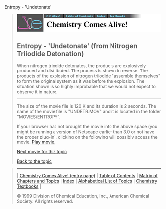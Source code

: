 





 Entropy - 'Undetonate'
 



> ![Chemistry Comes Alive!](ccahead.gif)
> 
> 
> 
> 
> 
> 
> 
> 
> 
> ## Entropy - 'Undetonate' (from Nitrogen Triiodide Detonation)
> 
> 
> 
> 
> 
> 
> 
> 
>   
> 
> 
> 
> 
> 
>  When nitrogen triodide detonates, 
the products are explosively produced and distributed.
The process is shown in reverse. 
The products of the explosion of
nitrogen triiodide "assemble themselves" to form the original system as
it was before the explosion. 
The situation shown is so
highly improbable that we would not expect to observe it in
nature.
>  
> 
> 
> 
> 
> 
> 
> 
> ---
> 
> 
>  The size of the movie file is 120 K and its duration is 2 seconds. 
The name of the movie file is "UNDETR.MOV" 
and it is located in the folder "MOVIES/ENTROPY".
>  
> 
> 
> 
>  If your browser has not brought the movie into the above space
(you might be running a version of Netscape earlier than 3.0 or
not have the proper plug-in), clicking on the following will
possibly access the movie.
>  [Play movie.](../../MOVIES/ENTROPY/UNDETR.MOV) 
> 
> 
> 
> 
> [Next movie for this topic](../../MVHTM/ENTROPY/UNMELT.HTM) 
> 
> 
> 
> 
> 
> 
> 
> [Back to the topic](../../MAIN/ENTROPY/PAGE1.HTM)



> ---
> 
> 
>  |
>  [Chemistry Comes Alive! (entry page)](../../INDEX.HTM) 
>  |
>  [Table of Contents](../../CONTENTS.HTM) 
>  |
>  [Matrix of Chapters and Topics](../../MATRIX.HTM) 
>  |
>  [Index](../../WORDS.HTM) 
>  |
>  [Alphabetical List of Topics](../../ALPHATOP.HTM) 
>  |
>  [Chemistry Textbooks](../../BOOKS.HTM) 
>  |
>  
>  © 1999 Division of Chemical Education, Inc.,
American Chemical Society. All rights reserved.





